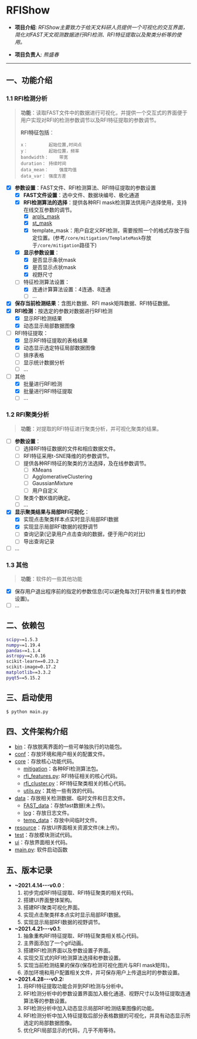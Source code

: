 # RFIShow
- **项目介绍**: *RFIShow主要致力于给天文科研人员提供一个可视化的交互界面，简化对FAST天文观测数据进行RFI检测、RFI特征提取以及聚类分析等的使用。*

- **项目负责人**: *熊盛春*
---

## 一、功能介绍


### 1.1 RFI检测分析

> **功能**：读取FAST文件中的数据进行可视化，并提供一个交互式的界面便于用户实现对RFI的检测参数调节以及RFI特征提取的参数调节。
>
> **RFI特征包括**：
>
> ```basic
> x：		起始位置,时间点
> y：		起始位置，频率
> bandwidth：	带宽
> duration：	持续时间
> data_mean：	强度均值
> data_var：	强度方差
> ```

- [x] **参数设置**：FAST文件、RFI检测算法、RFI特征提取的参数设置
  - [x] **FAST文件设置**：选中文件、数据块编号、极化通道
  - [x] **RFI检测算法的选择**：提供各种RFI mask检测算法供用户选择使用，支持在线交互参数的调节。
    - [x] [arpls_mask](http://zmtt.bao.ac.cn/GPPS/RFI/)
    - [x] [st_mask](https://github.com/cosmo-ethz/seek)
    - [x] template_mask：用户自定义RFI检测，需要按照一个的格式存放于指定位置。(参考`/core/mitigation/TemplateMask`存放于`/core/mitigation`路径下)
  - [x] **显示参数设置**：
    - [x] 是否显示条状mask
    - [x] 是否显示点状mask
    - [x] 视野尺寸
  - [ ] 特征检测算法设置：
    - [x] 连通计算算法设置：4连通、8连通
    - [ ] ...
- [x] **保存当前检测结果**：含图片数据、RFI mask矩阵数据、RFI特征数据。
- [x] **RFI检测**：按选定的参数对数据进行RFI检测
  - [x] 显示RFI检测结果
  - [x] 动态显示局部数据图像
- [ ] RFI特征提取：
  - [x] 显示RFI特征提取的表格结果
  - [x] 动态显示选定特征局部数据图像
  - [ ] 排序表格
  - [ ] 显示统计数据分析
  - [ ] ...
- [ ] 其他
  - [x] 批量进行RFI检测
  - [x] 批量进行RFI特征提取
  - [ ] ...

### 1.2 RFI聚类分析

> **功能**：对提取的RFI特征进行聚类分析，并可视化聚类的结果。

- [ ] **参数设置**：
  - [ ] 选择RFI特征数据的文件和相应数据文件。
  - [ ] RFI特征采用t-SNE降维的的参数调节。
  - [ ] 提供各种RFI特征的聚类的方法选择，及在线参数调节。
    - [ ] KMeans
    - [ ] AgglomerativeClustering
    - [ ] GaussianMixture
    - [ ] 用户自定义
  - [ ] 聚类个数K值的确定。
  - [ ] ...
- [x] **显示聚类结果与局部RFI可视化**：
  - [x] 实现点击聚类样本点实时显示局部RFI数据
  - [x] 实现显示局部RFI数据的视野调节
  - [ ] 查询记录(记录用户点击查询的数据，便于用户的对比)
  - [ ] 导出查询记录
- [ ] ...

### 1.3 其他

> **功能**：软件的一些其他功能

- [x] 保存用户退出程序前的指定的参数信息(可以避免每次打开软件重复性的参数设置)。
- [ ] ...

## 二、依赖包

```bash
scipy==1.5.3
numpy==1.19.4
pandas==1.1.4
astropy==2.0.16
scikit-learn==0.23.2
scikit-image=0.17.2
matplotlib==3.3.2
pyqt5==5.15.2
```

## 三、启动使用
```bash
$ python main.py
```

## 四、文件架构介绍
- [bin](/bin)：存放脱离界面的一些可单独执行的功能包。
- [conf](/conf)：存放环境和用户相关的配置文件。
- [core](/core)：存放核心功能代码。
    - [mitigation](/core/mitigation)：各种RFI检测算法包。
    - [rfi_features.py](/core/rfi_features.py): RFI特征相关的核心代码。
    - [rfi_cluster.py](/core/rfi_cluster.py)：RFI特征聚类相关的核心代码。
    - [utils.py](/core/utils.py)：其他一些有效的代码。
- [data]()：存放相关检测数据、临时文件和日志文件。
    - [FAST_data]()：存放fast数据(未上传)。
    - [log]()：存放日志文件。
    - [temp_data]()：存放中间临时文件。
- [resource]()：存放UI界面相关资源文件(未上传)。
- [test](/test)：存放模块测试代码。
- [ui](/ui)：存放界面相关代码。
- [main.py](/main.py): 软件启动函数

## 五、版本记录
- **~2021.4.14---v0.0**：
  1. 初步完成RFI特征提取、RFI特征聚类的相关代码。
  2. 搭建UI界面整体架构。
  3. 搭建RFI聚类可视化界面。
  4. 实现点击聚类样本点实时显示局部RFI数据。
  5. 实现显示局部RFI数据的视野调节。
- **~2021.4.21---v0.1**:
  1. 抽象重构RFI特征提取、RFI特征聚类相关核心代码。
  2. 主界面添加了一个gif动画。
  3. 搭建RFI检测界面以及参数设置子界面。
  4. 实现交互式的RFI检测算法选择和参数设置。
  5. 实现当前检测结果的保存(保存检测可视化图片与RFI mask矩阵)。
  6. 添加环境和用户配置相关文件，并可保存用户上传退出时的参数设置。
- **~2021.4.28---v0.2:**
  1. 将RFI特征提取功能合并到RFI检测与分析中。
  2. RFI检测分析中的参数设置界面加入极化通道、视野尺寸以及特征提取连通算法等的参数设置。
  3. RFI检测分析中加入动态显示局部RFI检测结果图像的功能。
  4. RFI检测分析中加入特征提取后部分表格数据的可视化，并具有动态显示所选定的局部数据图像。
  5. 优化RFI局部显示的代码，几乎不用等待。